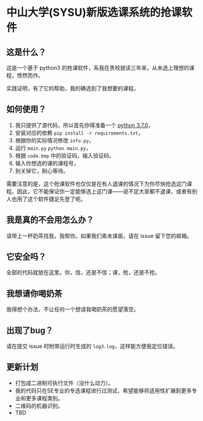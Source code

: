 # 中山大学(SYSU)新版选课系统的抢课软件

## 这是什么？

这是一个基于 python3 的抢课软件，系我在贵校就读三年来，从未选上理想的课程，愤然而作。

实践证明，有了它的帮助，我的确选到了我想要的课程。

## 如何使用？

1. 我只提供了源代码，所以首先你得准备一个 [python 3.7.0](https://www.python.org/downloads/)，
2. 安装对应的依赖 `pip install -r requirements.txt`，
3. 根据你的实际情况修改 `info.py`，
4. 运行 `main.py` `python main.py`，
5. 根据 `code.bmp` 中的验证码，输入验证码，
6. 输入你想选的课的课程号，
7. 别关掉它，耐心等待。

需要注意的是，这个抢课软件也仅仅是在有人退课的情况下为你尽快抢选这门课程。因此，它不能保证你一定能够选上这门课——说不定大家都不退课，或者有别人也用了这个软件捷足先登了呢。

## 我是真的不会用怎么办？

请带上一杯奶茶找我，我帮你。如果我们素未谋面，请在 issue 留下您的邮箱。

## 它安全吗？

全部的代码就放在这里。你，信，还是不信；课，抢，还是不抢。

## 我想请你喝奶茶

我得想个办法，不让任何一个想请我喝奶茶的愿望落空。

## 出现了bug？

请在提交 issue 时附带运行时生成的 `log3.log`，这样能方便我定位错误。

## 更新计划

- 打包成二进制可执行文件（没什么动力）。
- 我的代码只在SE专业的专选课程进行过测试，希望能够将适用性扩展到更多专业和更多课程类别。
- 二维码的机器识别。
- TBD
